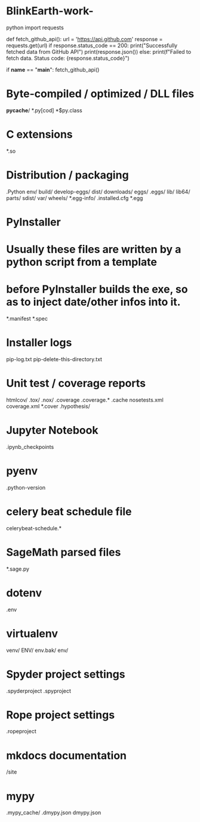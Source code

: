 # BlinkEarth-work-
python
import requests

def fetch_github_api():
    url = 'https://api.github.com'
    response = requests.get(url)
    if response.status_code == 200:
        print("Successfully fetched data from GitHub API")
        print(response.json())
    else:
        print(f"Failed to fetch data. Status code: {response.status_code}")

if __name__ == "__main__":
    fetch_github_api()

# Byte-compiled / optimized / DLL files
__pycache__/
*.py[cod]
*$py.class

# C extensions
*.so

# Distribution / packaging
.Python
env/
build/
develop-eggs/
dist/
downloads/
eggs/
.eggs/
lib/
lib64/
parts/
sdist/
var/
wheels/
*.egg-info/
.installed.cfg
*.egg

# PyInstaller
#  Usually these files are written by a python script from a template
#  before PyInstaller builds the exe, so as to inject date/other infos into it.
*.manifest
*.spec

# Installer logs
pip-log.txt
pip-delete-this-directory.txt

# Unit test / coverage reports
htmlcov/
.tox/
.nox/
.coverage
.coverage.*
.cache
nosetests.xml
coverage.xml
*.cover
.hypothesis/

# Jupyter Notebook
.ipynb_checkpoints

# pyenv
.python-version

# celery beat schedule file
celerybeat-schedule.*

# SageMath parsed files
*.sage.py

# dotenv
.env

# virtualenv
venv/
ENV/
env.bak/
env/

# Spyder project settings
.spyderproject
.spyproject

# Rope project settings
.ropeproject

# mkdocs documentation
/site

# mypy
.mypy_cache/
.dmypy.json
dmypy.json
